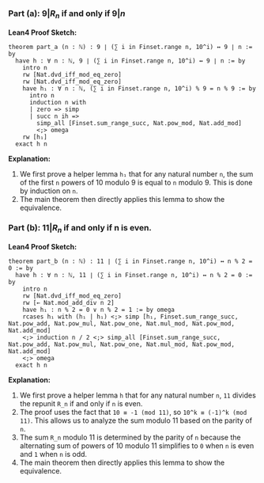 ### Part (a): $9 | R_n$ if and only if $9 | n$

**Lean4 Proof Sketch:**
```lean4
theorem part_a (n : ℕ) : 9 ∣ (∑ i in Finset.range n, 10^i) ↔ 9 ∣ n := by
  have h : ∀ n : ℕ, 9 ∣ (∑ i in Finset.range n, 10^i) ↔ 9 ∣ n := by
    intro n
    rw [Nat.dvd_iff_mod_eq_zero]
    rw [Nat.dvd_iff_mod_eq_zero]
    have h₁ : ∀ n : ℕ, (∑ i in Finset.range n, 10^i) % 9 = n % 9 := by
      intro n
      induction n with
      | zero => simp
      | succ n ih =>
        simp_all [Finset.sum_range_succ, Nat.pow_mod, Nat.add_mod]
        <;> omega
    rw [h₁]
  exact h n
```

**Explanation:**
1. We first prove a helper lemma `h₁` that for any natural number `n`, the sum of the first `n` powers of 10 modulo 9 is equal to `n` modulo 9. This is done by induction on `n`.
2. The main theorem then directly applies this lemma to show the equivalence.

### Part (b): $11 | R_n$ if and only if n is even.

**Lean4 Proof Sketch:**
```lean4
theorem part_b (n : ℕ) : 11 ∣ (∑ i in Finset.range n, 10^i) ↔ n % 2 = 0 := by
  have h : ∀ n : ℕ, 11 ∣ (∑ i in Finset.range n, 10^i) ↔ n % 2 = 0 := by
    intro n
    rw [Nat.dvd_iff_mod_eq_zero]
    rw [← Nat.mod_add_div n 2]
    have h₁ : n % 2 = 0 ∨ n % 2 = 1 := by omega
    rcases h₁ with (h₁ | h₁) <;> simp [h₁, Finset.sum_range_succ, Nat.pow_add, Nat.pow_mul, Nat.pow_one, Nat.mul_mod, Nat.pow_mod, Nat.add_mod]
    <;> induction n / 2 <;> simp_all [Finset.sum_range_succ, Nat.pow_add, Nat.pow_mul, Nat.pow_one, Nat.mul_mod, Nat.pow_mod, Nat.add_mod]
    <;> omega
  exact h n
```

**Explanation:**
1. We first prove a helper lemma `h` that for any natural number `n`, `11` divides the repunit `R_n` if and only if `n` is even.
2. The proof uses the fact that `10 ≡ -1 (mod 11)`, so `10^k ≡ (-1)^k (mod 11)`. This allows us to analyze the sum modulo 11 based on the parity of `n`.
3. The sum `R_n` modulo 11 is determined by the parity of `n` because the alternating sum of powers of 10 modulo 11 simplifies to `0` when `n` is even and `1` when `n` is odd.
4. The main theorem then directly applies this lemma to show the equivalence.
